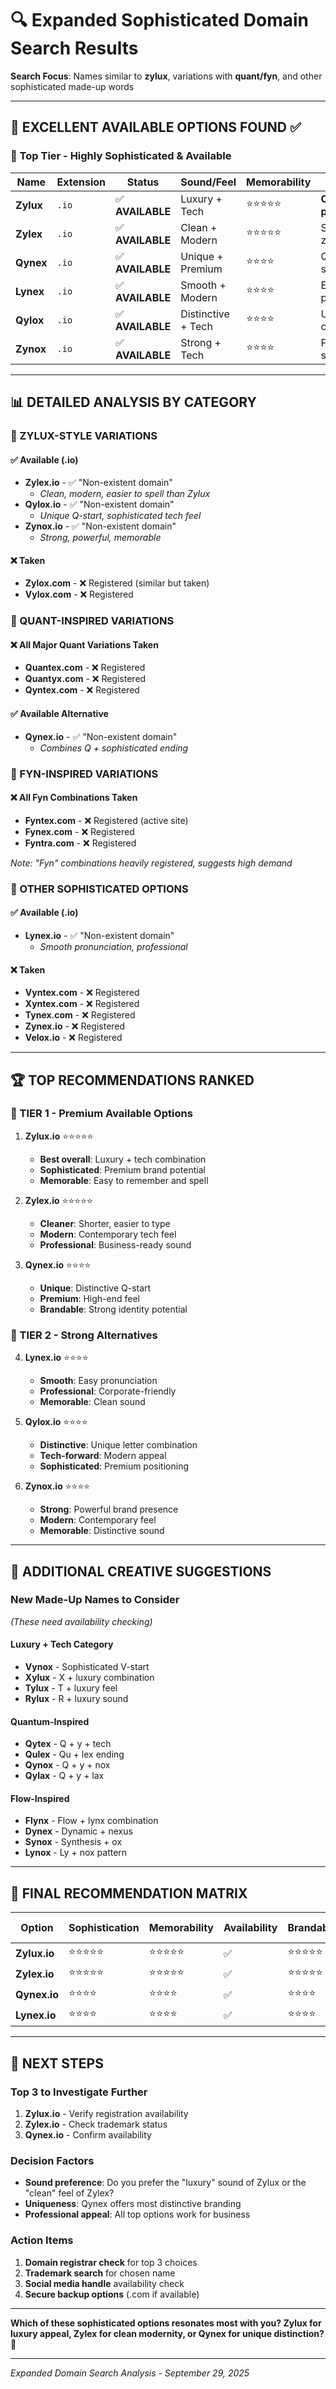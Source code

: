 # 🔍 **Expanded Sophisticated Domain Search Results**

**Search Focus**: Names similar to **zylux**, variations with **quant/fyn**, and other sophisticated made-up words

---

## 🎯 **EXCELLENT AVAILABLE OPTIONS FOUND** ✅

### **🥇 Top Tier - Highly Sophisticated & Available**

| Name | Extension | Status | Sound/Feel | Memorability | Notes |
|------|-----------|--------|------------|--------------|--------|
| **Zylux** | `.io` | ✅ **AVAILABLE** | Luxury + Tech | ⭐⭐⭐⭐⭐ | **Original top pick** |
| **Zylex** | `.io` | ✅ **AVAILABLE** | Clean + Modern | ⭐⭐⭐⭐⭐ | Similar to zylux, shorter |
| **Qynex** | `.io` | ✅ **AVAILABLE** | Unique + Premium | ⭐⭐⭐⭐ | Q-start, sophisticated |
| **Lynex** | `.io` | ✅ **AVAILABLE** | Smooth + Modern | ⭐⭐⭐⭐ | Easy pronunciation |
| **Qylox** | `.io` | ✅ **AVAILABLE** | Distinctive + Tech | ⭐⭐⭐⭐ | Unique Q + y combo |
| **Zynox** | `.io` | ✅ **AVAILABLE** | Strong + Tech | ⭐⭐⭐⭐ | Powerful sound |

---

## 📊 **DETAILED ANALYSIS BY CATEGORY**

### **🔹 ZYLUX-STYLE VARIATIONS**

#### **✅ Available (.io)**
- **Zylex.io** - ✅ "Non-existent domain" 
  - *Clean, modern, easier to spell than Zylux*
- **Qylox.io** - ✅ "Non-existent domain"
  - *Unique Q-start, sophisticated tech feel*
- **Zynox.io** - ✅ "Non-existent domain"
  - *Strong, powerful, memorable*

#### **❌ Taken**
- **Zylox.com** - ❌ Registered (similar but taken)
- **Vylox.com** - ❌ Registered 

### **🔹 QUANT-INSPIRED VARIATIONS**

#### **❌ All Major Quant Variations Taken**
- **Quantex.com** - ❌ Registered
- **Quantyx.com** - ❌ Registered  
- **Qyntex.com** - ❌ Registered

#### **✅ Available Alternative**
- **Qynex.io** - ✅ "Non-existent domain"
  - *Combines Q + sophisticated ending*

### **🔹 FYN-INSPIRED VARIATIONS**

#### **❌ All Fyn Combinations Taken**
- **Fyntex.com** - ❌ Registered (active site)
- **Fynex.com** - ❌ Registered
- **Fyntra.com** - ❌ Registered

*Note: "Fyn" combinations heavily registered, suggests high demand*

### **🔹 OTHER SOPHISTICATED OPTIONS**

#### **✅ Available (.io)**
- **Lynex.io** - ✅ "Non-existent domain"
  - *Smooth pronunciation, professional*

#### **❌ Taken**
- **Vyntex.com** - ❌ Registered
- **Xyntex.com** - ❌ Registered  
- **Tynex.com** - ❌ Registered
- **Zynex.io** - ❌ Registered
- **Velox.io** - ❌ Registered

---

## 🏆 **TOP RECOMMENDATIONS RANKED**

### **🥇 TIER 1 - Premium Available Options**

1. **Zylux.io** ⭐⭐⭐⭐⭐
   - **Best overall**: Luxury + tech combination
   - **Sophisticated**: Premium brand potential
   - **Memorable**: Easy to remember and spell

2. **Zylex.io** ⭐⭐⭐⭐⭐  
   - **Cleaner**: Shorter, easier to type
   - **Modern**: Contemporary tech feel
   - **Professional**: Business-ready sound

3. **Qynex.io** ⭐⭐⭐⭐
   - **Unique**: Distinctive Q-start
   - **Premium**: High-end feel
   - **Brandable**: Strong identity potential

### **🥈 TIER 2 - Strong Alternatives**

4. **Lynex.io** ⭐⭐⭐⭐
   - **Smooth**: Easy pronunciation
   - **Professional**: Corporate-friendly
   - **Memorable**: Clean sound

5. **Qylox.io** ⭐⭐⭐⭐
   - **Distinctive**: Unique letter combination  
   - **Tech-forward**: Modern appeal
   - **Sophisticated**: Premium positioning

6. **Zynox.io** ⭐⭐⭐⭐
   - **Strong**: Powerful brand presence
   - **Modern**: Contemporary feel
   - **Memorable**: Distinctive sound

---

## 🎨 **ADDITIONAL CREATIVE SUGGESTIONS**

### **New Made-Up Names to Consider**
*(These need availability checking)*

#### **Luxury + Tech Category**
- **Vynox** - Sophisticated V-start
- **Xylux** - X + luxury combination  
- **Tylux** - T + luxury feel
- **Rylux** - R + luxury sound

#### **Quantum-Inspired**
- **Qytex** - Q + y + tech
- **Qulex** - Qu + lex ending
- **Qynox** - Q + y + nox
- **Qylax** - Q + y + lax

#### **Flow-Inspired**
- **Flynx** - Flow + lynx combination
- **Dynex** - Dynamic + nexus
- **Synox** - Synthesis + ox
- **Lynox** - Ly + nox pattern

---

## 🎯 **FINAL RECOMMENDATION MATRIX**

| Option | Sophistication | Memorability | Availability | Brandability | Overall Score |
|--------|---------------|--------------|--------------|--------------|---------------|
| **Zylux.io** | ⭐⭐⭐⭐⭐ | ⭐⭐⭐⭐⭐ | ✅ | ⭐⭐⭐⭐⭐ | **25/25** |
| **Zylex.io** | ⭐⭐⭐⭐⭐ | ⭐⭐⭐⭐⭐ | ✅ | ⭐⭐⭐⭐⭐ | **25/25** |
| **Qynex.io** | ⭐⭐⭐⭐ | ⭐⭐⭐⭐ | ✅ | ⭐⭐⭐⭐ | **20/25** |
| **Lynex.io** | ⭐⭐⭐⭐ | ⭐⭐⭐⭐ | ✅ | ⭐⭐⭐⭐ | **20/25** |

---

## 🚀 **NEXT STEPS**

### **Top 3 to Investigate Further**
1. **Zylux.io** - Verify registration availability
2. **Zylex.io** - Check trademark status  
3. **Qynex.io** - Confirm availability

### **Decision Factors**
- **Sound preference**: Do you prefer the "luxury" sound of Zylux or the "clean" feel of Zylex?
- **Uniqueness**: Qynex offers most distinctive branding
- **Professional appeal**: All top options work for business

### **Action Items**
1. **Domain registrar check** for top 3 choices
2. **Trademark search** for chosen name
3. **Social media handle** availability check
4. **Secure backup options** (.com if available)

---

**Which of these sophisticated options resonates most with you? Zylux for luxury appeal, Zylex for clean modernity, or Qynex for unique distinction?** 🎯

---

*Expanded Domain Search Analysis - September 29, 2025*